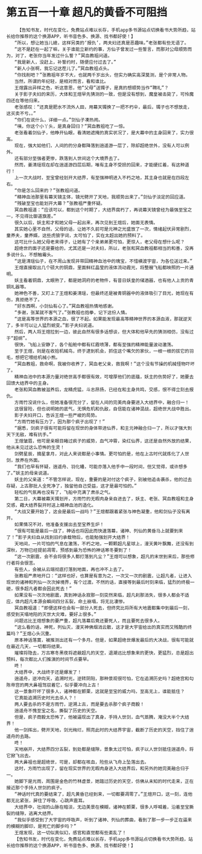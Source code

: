 # 第五百一十章 超凡的黄昏不可阻挡
        【告知书友，时代在变化，免费站点难以长存，手机app多书源站点切换看书大势所趋，站长给你推荐的这个换源APP，听书音色多、换源、找书都好使！】
       “所以，想让她当儿媳，这样另类的‘报仇’，两夫妇还真是恶趣味。”老张都有些无语了。
       “这不是赶在一起了嘛，关于谁能立新约的事，方仙子曾发过一些誓言，而那对公母顺势而为，对了，老张你当年发过什么誓？”冥血教祖问道。
       “我是新人，没赶上，补誓约时，随便应付过去了。”
       “新人小张啊，我忘记这茬儿了。”冥血教祖点头。
       “你找削吧？”张教祖年岁不大，也就两千岁出头，但实力确实高深莫测，是个非常人物。
       当然，所谓的年纪轻，是相对而言，看和谁比。
       王煊露出异样之色，听这意思，他“父母”送镯子，是真的想顺势当作“聘礼”？
       关于影子夫妇的来历，大体和王煊早先猜测的一致，但是没有想到，魔皇被击毙了，可怜魔四还在等他归来。
       老张感叹：“还真是肥水不流外人田，用幕天镯换了一把不朽伞，最后，镯子也不想放走，这买卖不亏。。”
       “你们在说什么，详细一点。”剑仙子凑热闹。
       “咦，你这个小丫头，是真身回归？”冥血教祖吃了一惊。
       老张看着剑仙子，他睁开仙眼，看清她遮掩的真实状况了，是大幕中的主身回来了，实力很高。
       现在，强大如他们，人间的的分身都降落到逍遥游一层了，除却超绝世外，没有人可以例外。
       还有部分至强者更惨，跌落到人世间这个大境界去了。
       然而，姜清瑶现在却在逍遥游四层后期，唯有主身不受损的回来，才能硬扛着，有这种道行！
       上一次大战时，至宝曾经划开大结界，有至强神明进入不朽之地，其主身也就是在四段左右。
       “你是怎么回来的？”张教祖问道。
       “精神血池那里有幕天镜主体，镜光劈开了天地，我顺势出来了。”剑仙子淡定的回应道。
       “残破至宝也能划开大幕？”张教祖严重怀疑。
       冥血教祖道：“应该可以，都到这个时期了，大结界腐朽了，再说幕天镜曾经为最强至宝之一，不见得比御道旗差。”
       很久以后，妖主和才和她父母一起出来，再次见到王煊后，她面无表情。
       其实她心里不自然，父母的话，让她不久前可是元神之光盛放了一次，情绪起伏异常剧烈，童养夫，童养婿，这些虎狼字词，太可怕了，实在太超出她的预料了。
       这可比什么她父母老来得子，让她有了个亲弟弟更可怕，更惊人，老父母在想什么呢？
       超绝世的面子还是要给的，尤其还是一对夫妇，所以，老张和冥血教祖都相当的和善，没再多说什么，不想触霉头。
       “这是清瑶仙子，在不周山发现并带回精神血池中的瑰宝，不惜横渡宇宙，为各位送过来。”
       王煊直接取出几个硕大的铜鼎，里面鲜红晶莹的液体流动霞光，将整艘飞船都映照的一片通明。
       妖主看着铜鼎，太眼熟了，都是她洞府的老物件，有昔日妖皇的储酒器，也有他人上贡的青铜礼器等。
       她神色不善，又盯上了王煊和姜清瑶，但最终还是被青铜器中的液体吸引了目光，她现在有伤，真拒绝不了。
       “好东西啊，小剑仙有心了。”冥血教祖热情地感谢。
       “多谢，张某就不客气了。”张教祖也抱拳，记下这份人情。
       “这是高等世界的本源之血，很了不起。如果能发现最高等精神世界的本源血液，那就逆天了，多半可以让人猛烈蜕变。”影子夫妇说道。
       然后，两人将王煊拉到一边，彼此自然有很多话想谈，但大体和他早先的猜测相仿，没有过于“超纲”。
       很快，飞船上安静了，各个船舱中都有红霞喷薄，都有至强的精神能量波动激荡。
       至于王煊，则是在收拾机械鸟，终于逮到机会，抓住这个嘴欠的家伙，一根一根的拔它的羽毛，想把它喂给机械小熊。
       “冥血教祖，救命啊，我被你收养了，冥血老父亲，救我啊！”这个没有节操的机械怪物吓坏了。
       精神血池中的本源力量对绝世高手都很有效，可增厚他们的底蕴，妖主的伤势好了，她要去回馈大结界中的主身。
       老张和冥血教被滋养后，龙精虎猛，斗志昂扬，已经在和主身共鸣，交感，恨不得立刻去报仇。
       方雨竹没说什么，但她准备很充分了，留在人间的完美肉身要进入大结界中，融合归一！
       这很冒险，但也说明她的底气，无惧危机和仇敌，自信能在诸神混战，超绝世大战中胜出。
       影子夫妇开口，告诉王煊一些严峻的局势。
       “方雨竹她有压力了，因为那个疯子出现了！”
       “据悉，剑疯子很有可能将留在现世的身体带进仙界，和主元神融合归一了，所以才强大到天下无敌，难有抗手。”
       王煊皱眉，他可是亲眼目睹过疯子的威势，血气冲霄，染红仙界，这还是自然外放的结果，他从未见过这么恐怖的生灵！
       剑劈星辰，摘星拿月，对此人来说都是小事情。更可怕的是，他在上古时代就炼化了人世剑，放养在外面。
       “我们也早有怀疑，逍遥舟、羽化幡，可能亦落入他手中一段时间，但又觉得，或许想多了。”妖主的母亲说道。
       妖主的父亲道：“不管怎样说，现在，重要的是对付这个疯子，别被他追击袭杀，他的过去存疑，上古那批人全死净了，独留他自己受益，这才是最可怕的。”
       轻松的气氛再也没有了，飞船中充满了肃杀之气。
       第二日，大幕被幕天镯划开，方雨竹的无暇肉身亲自进去了，妖主、老张、冥血教祖和主身交感，藉大结界裂开时送上精神血池的造化。
       “大战又要开始了，这会是最后一战吗？”王煊都跟着紧张与神色凝重，他和剑仙子没有离开。
       如果情况不对，他准备支援出去至宝养生炉！
       “很有可能是最后一战了，神话也将因此而快速落幕，诸神、列仙的黄昏马上就要到来了！”影子夫妇自从找到旧约承载物后，也能勉强划开大结界！
       天地间，一片可怕的气息在激荡，不朽之地，一颗颗超凡星球上，漫天黄叶飘舞，还没有到深秋，万物已经提前凋零，预感到最为恐怖的神话寒冬要到了！
       “这一次剧震，会不会将很多人都打落到凡尘？”王煊可以想象，超凡的末世到来后，那些修行者将会很苦。
       有些人，会被从云端彻底打落到地面，再也冲不上去了。
       张教祖严肃地开口：“这样也好，也算是有意为之，一次又一次的剧震，让超凡者，让进入现世的诸神和列仙一次次掉境界，有个过渡。不然的话，直接等到最后时刻来临，猛烈的终极一砸，很多超凡者都会因此死去！”
       如果没有一次次地剧震，真到神话永寂那一刻突然来临，超凡刹那消失，很多人都会不适应，体内超凡本源会瞬间四分五裂，命土崩塌，将无比凄惨。
       冥血教祖道：“即便这样也会有一部分人死去，但终究比将所有大地震都集中到最后一刻，感受到天塌地陷的灭世大灾难，要好上很多。”
       问题远比王煊想象的要严重，超凡落幕后竟还要死人，而且要死去很多人。
       “这么看的话，神死，列仙灭，漫天神佛烟消云散，这才是大宇宙给出的真实而又残酷的终篇吗？”王煊心头沉重。
       原本神话落寞，被推测出还有一个多月。但是，如果超绝世爆发最后的大决战，很有可能就在最近几天，一切都将结束。
       璀璨将隐去，万古寒冬黑夜将遮蔽超凡的天空，退潮远比想象来的更快，更猛烈，总是超出预料，每次都比人们推演的时间节点要早。
       咚！
       大结界中，大战终于还是爆发了！
       逍遥舟，逆冲向天，追溯时光，逆转阴阳，那种景观很可怕，它在追溯历史吗？超绝宫和勾陈帝宫的两大鼻祖驾驭着它，似乎要冲向上古！
       这一景象吓坏了很多人，诸神都在颤栗，这就是至宝的威力吗，至高无上，谁能抵住？
       它真能追溯历史时光去杀人？！
       两人要去杀的不是方雨竹，逆溯上古，而是要去杀那个疯子商毅！
       逍遥舟不愧至宝之名，撕裂了历史的天空。
       但是，疯子商毅太恐怖了，他被逼现出了真身，手持人世剑，血气蒸腾，淹没大半个大结界！
       他一剑挥出，劈开天地，剑光绚烂，照亮此时的大结界宇宙，截断了历史的天空，挡住了逍遥舟的去路。
       咚！
       天地崩开，大结界四分五裂，到处都是缝隙，景象太过可怕，疯子以人世剑抵住逍遥舟，将它掀飞出去。
       两大鼻祖也是超绝世，可是，却都在咳血，险些从飞舟上坠落出去。
       这时，方雨竹出现了，留在现实世界的无暇肉身进入大结界后，和另外的她完美融合归于一。
       她脚下是光雨，周围是金色的竹林虚景，她踏过历史的天空，仿佛从未知的时代走来，正在接近那个手持人世剑的疯子。
       “神话时代真的要结束了，超凡黄昏已经到来，一切都要凋零了。”王煊开口，这一刻，连他都无比紧张，屏住了呼吸，心跳声震耳。
       大结界中，壮阔的山脉在暗淡，无边美景在模糊，诸神在颤栗，很多人呼喊着，沿着至宝撕裂的缝隙，逃离大结界。
       “我似乎感受到了大宇宙的呼吸声，听到了诸神、列仙的葬曲，看到了那一步一步正在逼来的模糊的脚印，是死亡的脚步吗？”
       王煊发现，这一切似真似幻，感官和直觉都有些紊乱了！
       【告知书友，时代在变化，免费站点难以长存，手机app多书源站点切换看书大势所趋，站长给你推荐的这个换源APP，听书音色多、换源、找书都好使！】